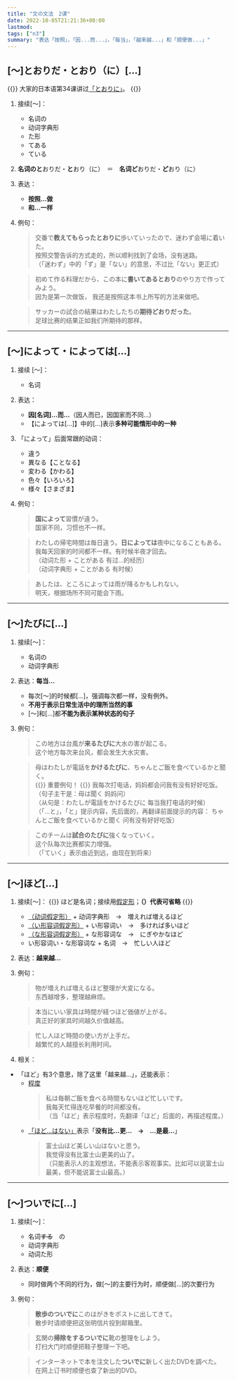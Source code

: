 ```yaml
---
title: "文の文法　2课"
date: 2022-10-05T21:21:36+08:00
lastmod:
tags: ["n3"]
summary: "表达「按照」，「因...而...」，「每当」，「越来越...」和「顺便做...」"
---
```


## [〜]とおりだ・とおり（に）[...]
{{<alert>}}
大家的日本语第34课讲过[「とおりに」](/minnano/34/#动词1た形名词のとおりに-动词2)。
{{</alert>}}
1. 接续[〜]：
    - 名词の
    - 动词字典形
    - た形
    - てある
    - ている
2. **名词のと**おりだ・**と**おり（に）　＝　**名词ど**おりだ・**ど**おり（に）
3. 表达：
    - **按照...做**
    - **和...一样**
4. 例句：
    > 交番で**教えてもらったとおりに**歩いていったので、迷わず会場に着いた。  
      按照交警告诉的方式走的，所以顺利找到了会场，没有迷路。  
     （「迷わず」中的「ず」是「ない」的意思，不过比「ない」更正式）

    > 初めて作る料理だから、この本に**書いてあるとおり**のやり方で作ってみよう。  
      因为是第一次做饭， 我还是按照这本书上所写的方法来做吧。
    
    > サッカーの試合の結果はわたしたちの**期待どおりだった**。  
      足球比赛的结果正如我们所期待的那样。


---
## [〜]によって・によっては[...]
1. 接续 [〜]：
    - 名词
2. 表达：
    - **因[名词]...而...**（因人而已，因国家而不同...）
    - 【によっては[...]】中的[...]表示**多种可能情形中的一种**
3. 「によって」后面常跟的动词：
    - 違う
    - 異なる【ことなる】
    - 変わる【かわる】
    - 色々【いろいろ】
    - 様々【さまざま】
2. 例句：
    > **国によって**習慣が違う。  
      国家不同，习惯也不一样。

    > わたしの帰宅時間は毎日違う。**日によっては**夜中になることもある。  
      我每天回家的时间都不一样。有时候半夜才回去。  
     （动词た形 + ことがある 有过...的经历）  
     （动词字典形 + ことがある 有时候）

    > あしたは、ところによっては雨が降るかもしれない。  
      明天，根据场所不同可能会下雨。

---
## [〜]たびに[...]
1. 接续[〜]：
    - 名词の
    - 动词字典形
2. 表达：**每当...**
    - 每次[〜]的时候都[...]，强调每次都一样，没有例外。
    - **不用于表示日常生活中的理所当然的事**
    - [〜]和[...]都**不能为表示某种状态的句子**
3. 例句：
    > この地方は台風が**来るたびに**大水の害が起こる。  
      这个地方每次来台风，都会发生大水灾害。

    > 母はわたしが電話を**かけるたびに**、ちゃんとご飯を食べているかと聞く。  
    {{<badge>}}
    重要例句！
    {{</badge>}}
      我每次打电话，妈妈都会问我有没有好好吃饭。  
     （句子主干是：母は聞く 妈妈问）  
     （从句是：わたしが電話をかけるたびに 每当我打电话的时候）  
     （「...と」，「と」提示内容，先后面的，再翻译前面提示的内容： ちゃんとご飯を食べているかと聞く 问有没有好好吃饭）

    > このチームは**試合のたびに**強くなっていく。  
      这个队每次比赛都实力增强。  
     （「ていく」表示由近到远，由现在到将来）

---
## [〜]ほど[...]
1. 接续[〜]：
{{<alert>}}
ほど是名词；接续用[假定形](/transform/if/)；**（）代表可省略**
{{</alert>}}
    - [（动词假定形）](/transform/if/#动词的假定形以ます形为变形基准) + 动词字典形　→　増えれば増えるほど
    - [（い形容词假定形）](/transform/if/#い形容词和ない形的假定形) + い形容词い　→　多ければ多いほど
    - [（な形容词假定形）](/transform/if/#な形容词和名词的假定形) + な形容词な　→　にぎやかなほど
    - い形容词い・な形容词な + 名词　→　忙しい人ほど
2. 表达：**越来越...**
3. 例句：
    > 物が増えれば増えるほど整理が大変になる。  
      东西越增多，整理越麻烦。

    > 本当にいい家具は時間が経つほど価値が上がる。  
      真正好的家具时间越久价值越高。

    > 忙し人ほど時間の使い方が上手だ。  
      越繁忙的人越擅长利用时间。
4. 相关：
  - 「ほど」有3个意思，除了这里「越来越...」，还能表示：
    - [程度](/n3/3/#ぐらいくらいほど)
      > 私は毎朝ご飯を食べる時間もないほど忙しいです。  
        我每天忙得连吃早餐的时间都没有。  
       （当「ほど」表示程度时，先翻译「ほど」后面的，再描述程度。）
    - [「ほど...はない」](/n3/3/#くらいはないぐらいはないほどはない)表示「**没有比...更...　→　...是最...**」
      > 富士山ほど美しい山はないと思う。  
        我觉得没有比富士山更美的山了。  
       （只能表示人的主观想法，不能表示客观事实。比如可以说富士山最美，但不能说富士山最高。）

---
## [〜]ついでに[...]
1. 接续[〜]：
    - 名词~~する~~　の
    - 动词字典形
    - 动词た形
2. 表达：**顺便**
    - 同时做两个不同的行为，做[〜]的主要行为时，顺便做[...]的次要行为
3. 例句：
    > **散歩のついでに**このはがきをポストに出してきて。  
      散步时请顺便把这张明信片投到邮箱里。

    > 玄関の**掃除をするついでに**靴の整理をしよう。  
      打扫大门时顺便把鞋子整理一下吧。

    > インターネットで本を注文した**ついでに**新しく出たDVDを調べた。  
      在网上订书时顺便也查了新出的DVD。

